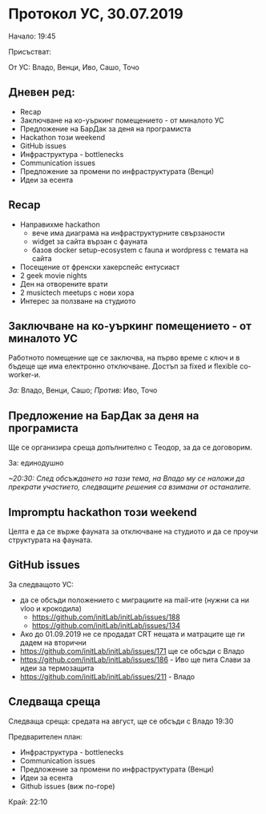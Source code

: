 # Протокол УС, 30.07.2019

Начало: 19:45

Присъстват:

От УС: Владо, Венци, Иво, Сашо, Точо

## Дневен ред:

* Recap
* Заключване на ко-уъркинг помещението - от миналото УС
* Предложение на БарДак за деня на програмиста
* Hackathon този weekend
* GitHub issues
* Инфраструктура - bottlenecks
* Communication issues
* Предложение за промени по инфраструктурата (Венци)
* Идеи за есента

## Recap

* Направихме hackathon
  * вече има диаграма на инфраструктурните свързаности
  * widget за сайта вързан с фауната
  * базов docker setup-ecosystem с fauna и wordpress с темата на сайта
* Посещение от френски хакерспейс ентусиаст
* 2 geek movie nights
* Ден на отворените врати
* 2 musictech meetups с нови хора
* Интерес за ползване на студиото

## Заключване на ко-уъркинг помещението - от миналото УС

Работното помещение ще се заключва, на първо време с ключ и в бъдеще ще има електронно отключване. Достъп за fixed и flexible co-worker-и.

*За:* Владо, Венци, Сашо; *Против:* Иво, Точо

## Предложение на БарДак за деня на програмиста

Ще се организира среща допълнително с Теодор, за да се договорим.

За: единодушно

*~20:30: След обсъждането на тази тема, на Владо му се наложи да прекрати участието, следващите решения са взимани от останалите.*

## Impromptu hackathon този weekend

Целта е да се върже фауната за отключване на студиото и да се проучи структурата на фауната.

## GitHub issues

За следващото УС:
* да се обсъди положението с миграциите на mail-ите (нужни са ни vloo и крокодила)
    * https://github.com/initLab/initLab/issues/188
    * https://github.com/initLab/initLab/issues/134
* Ако до 01.09.2019 не се продадат CRT нещата и матраците ще ги дадем на вторични
* https://github.com/initLab/initLab/issues/171 ще се обсъди с Владо
* https://github.com/initLab/initLab/issues/186 - Иво ще пита Слави за идеи за термозащита
* https://github.com/initLab/initLab/issues/211 - Владо

## Следваща среща

Следваща среща: средата на август, ще се обсъди с Владо 19:30

Предварителен план:
* Инфраструктура - bottlenecks
* Communication issues
* Предложение за промени по инфраструктурата (Венци)
* Идеи за есента
* Github issues (виж по-горе)

Край: 22:10
